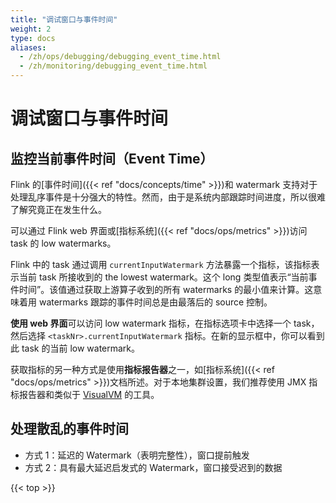 ```yaml
---
title: "调试窗口与事件时间"
weight: 2
type: docs
aliases:
  - /zh/ops/debugging/debugging_event_time.html
  - /zh/monitoring/debugging_event_time.html
---
```

<!--
Licensed to the Apache Software Foundation (ASF) under one
or more contributor license agreements.  See the NOTICE file
distributed with this work for additional information
regarding copyright ownership.  The ASF licenses this file
to you under the Apache License, Version 2.0 (the
"License"); you may not use this file except in compliance
with the License.  You may obtain a copy of the License at

  http://www.apache.org/licenses/LICENSE-2.0

Unless required by applicable law or agreed to in writing,
software distributed under the License is distributed on an
"AS IS" BASIS, WITHOUT WARRANTIES OR CONDITIONS OF ANY
KIND, either express or implied.  See the License for the
specific language governing permissions and limitations
under the License.
-->

# 调试窗口与事件时间

<a name="monitoring-current-event-time"></a>

## 监控当前事件时间（Event Time）

Flink 的[事件时间]({{< ref "docs/concepts/time" >}})和 watermark 支持对于处理乱序事件是十分强大的特性。然而，由于是系统内部跟踪时间进度，所以很难了解究竟正在发生什么。

可以通过 Flink web 界面或[指标系统]({{< ref "docs/ops/metrics" >}})访问 task 的 low watermarks。

Flink 中的 task 通过调用 `currentInputWatermark` 方法暴露一个指标，该指标表示当前 task 所接收到的 the lowest watermark。这个 long 类型值表示“当前事件时间”。该值通过获取上游算子收到的所有 watermarks 的最小值来计算。这意味着用 watermarks 跟踪的事件时间总是由最落后的 source 控制。

**使用 web 界面**可以访问 low watermark 指标，在指标选项卡中选择一个 task，然后选择 ```<taskNr>.currentInputWatermark``` 指标。在新的显示框中，你可以看到此 task 的当前 low watermark。

获取指标的另一种方式是使用**指标报告器**之一，如[指标系统]({{< ref "docs/ops/metrics" >}})文档所述。对于本地集群设置，我们推荐使用 JMX 指标报告器和类似于 [VisualVM](https://visualvm.github.io/) 的工具。




<a name="handling-event-time-stragglers"></a>

## 处理散乱的事件时间

  - 方式 1：延迟的 Watermark（表明完整性），窗口提前触发
  - 方式 2：具有最大延迟启发式的 Watermark，窗口接受迟到的数据

{{< top >}}
